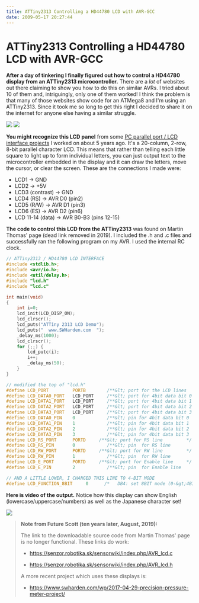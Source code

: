 ```yaml
---
title: ATTiny2313 Controlling a HD44780 LCD with AVR-GCC
date: 2009-05-17 20:27:44
---
```


# ATTiny2313 Controlling a HD44780 LCD with AVR-GCC

__After a day of tinkering I finally figured out how to control a HD44780 display from an ATTiny2313 microcontroller.__ There are a _lot_ of websites out there claiming to show you how to do this on similar AVRs. I tried about 10 of them and, intriguingly, only one of them worked! I think the problem is that many of those websites show code for an ATMega8 and I'm using an ATTiny2313. Since it took me so long to get this right I decided to share it on the internet for anyone else having a similar struggle.

<div class="text-center img-border">

[![](https://swharden.com/static/2009/05/17/attiny_2313_lcd_hd44780_thumb.jpg)](https://swharden.com/static/2009/05/17/attiny_2313_lcd_hd44780.jpg)
[![](https://swharden.com/static/2009/05/17/attiny_2313_lcd_hd44780_2_thumb.jpg)](https://swharden.com/static/2009/05/17/attiny_2313_lcd_hd44780_2.jpg)

</div>

__You might recognize this LCD panel__ from some [PC parallel port / LCD interface projects](http://www.swharden.com/blog/old-stuff-of-interest/#lcd) I worked on about 5 years ago. It's a 20-column, 2-row, 8-bit parallel character LCD. This means that rather than telling each little square to light up to form individual letters, you can just output text to the microcontroller embedded in the display and it can draw the letters, move the cursor, or clear the screen. These are the connections I made were:

*   LCD1 -&gt; GND
*   LCD2 -&gt; +5V
*   LCD3 (contrast) -&gt; GND
*   LCD4 (RS) -&gt; AVR D0 (pin2)
*   LCD5 (R/W) -&gt; AVR D1 (pin3)
*   LCD6 (ES) -&gt; AVR D2 (pin6)
*   LCD 11-14 (data) -&gt; AVR B0-B3 (pins 12-15)

__The code to control this LCD from the ATTiny2313__ was found on Martin Thomas' page (dead link removed in 2019). I included the .h and .c files and successfully ran the following program on my AVR. I used the internal RC clock.

```c
// ATTiny2313 / HD44780 LCD INTERFACE
#include <stdlib.h>;
#include <avr/io.h>;
#include <util/delay.h>;
#include "lcd.h"
#include "lcd.c"

int main(void)
{
    int i=0;
    lcd_init(LCD_DISP_ON);
    lcd_clrscr();
    lcd_puts("ATTiny 2313 LCD Demo");
    lcd_puts("  www.SWHarden.com  ");
    _delay_ms(1000);
    lcd_clrscr();
    for (;;) {
        lcd_putc(i);
        i++;
        _delay_ms(50);
    }
}
```

```c
// modified the top of "lcd.h"
#define LCD_PORT         PORTB        /**&lt; port for the LCD lines   */
#define LCD_DATA0_PORT   LCD_PORT     /**&lt; port for 4bit data bit 0 */
#define LCD_DATA1_PORT   LCD_PORT     /**&lt; port for 4bit data bit 1 */
#define LCD_DATA2_PORT   LCD_PORT     /**&lt; port for 4bit data bit 2 */
#define LCD_DATA3_PORT   LCD_PORT     /**&lt; port for 4bit data bit 3 */
#define LCD_DATA0_PIN    0            /**&lt; pin for 4bit data bit 0  */
#define LCD_DATA1_PIN    1            /**&lt; pin for 4bit data bit 1  */
#define LCD_DATA2_PIN    2            /**&lt; pin for 4bit data bit 2  */
#define LCD_DATA3_PIN    3            /**&lt; pin for 4bit data bit 3  */
#define LCD_RS_PORT      PORTD     /**&lt; port for RS line         */
#define LCD_RS_PIN       0            /**&lt; pin  for RS line         */
#define LCD_RW_PORT      PORTD     /**&lt; port for RW line         */
#define LCD_RW_PIN       1            /**&lt; pin  for RW line         */
#define LCD_E_PORT       PORTD     /**&lt; port for Enable line     */
#define LCD_E_PIN        2            /**&lt; pin  for Enable line     */

// AND A LITTLE LOWER, I CHANGED THIS LINE TO 4-BIT MODE
#define LCD_FUNCTION_8BIT     0      /*   DB4: set 8BIT mode (0-&gt;4BIT mode) */
```

__Here is video of the output.__ Notice how this display can show English (lowercase/uppercase/numbers) as well as the Japanese character set!

![](https://www.youtube.com/embed/mMEwFSkr1Ko)

<blockquote>

**Note from Future Scott (ten years later, August, 2019):**

The link to the downloadable source code from Martin Thomas' page is no longer functional. These links do work:

* https://senzor.robotika.sk/sensorwiki/index.php/AVR_lcd.c 

* https://senzor.robotika.sk/sensorwiki/index.php/AVR_lcd.h 

A more recent project which uses these displays is:

* https://www.swharden.com/wp/2017-04-29-precision-pressure-meter-project/ 

</blockquote>
